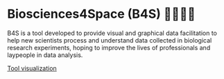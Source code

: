 # Biosciences4Space (B4S) 🐁🌱🦠🚀

B4S is a tool developed to provide visual and graphical data facilitation to help new scientists process and understand data collected in biological research experiments, hoping to improve the lives of professionals and laypeople in data analysis.

[Tool visualization](https://fuzzy-funicular-pgj7g59pxrg296qv-8502.app.github.dev/)
